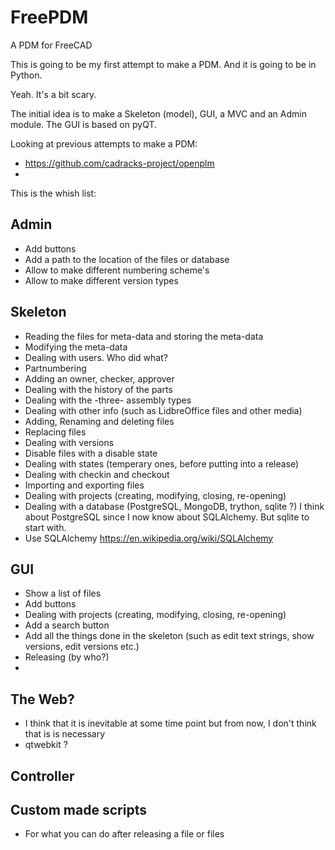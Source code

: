 # FreePDM
A PDM for FreeCAD

This is going to be my first attempt to make a PDM. And it is going to be in Python.

Yeah. It's a bit scary.

The initial idea is to make a Skeleton (model), GUI, a MVC and an Admin module. The GUI is based on pyQT.

Looking at previous attempts to make a PDM:
* https://github.com/cadracks-project/openplm
* 
This is the whish list:

## Admin
* Add buttons
* Add a path to the location of the files or database
* Allow to make different numbering scheme's
* Allow to make different version types

## Skeleton
* Reading the files for meta-data and storing the meta-data
* Modifying the meta-data
* Dealing with users. Who did what?
* Partnumbering
* Adding an owner, checker, approver
* Dealing with the history of the parts
* Dealing with the -three- assembly types
* Dealing with other info (such as LidbreOffice files and other media)
* Adding, Renaming and deleting files
* Replacing files
* Dealing with versions
* Disable files with a disable state
* Dealing with states (temperary ones, before putting into a release)
* Dealing with checkin and checkout
* Importing and exporting files
* Dealing with projects (creating, modifying, closing, re-opening)
* Dealing with a database (PostgreSQL, MongoDB, trython, sqlite ?) I think about PostgreSQL since I now know about SQLAlchemy. But sqlite to start with.
* Use SQLAlchemy https://en.wikipedia.org/wiki/SQLAlchemy

## GUI
* Show a list of files
* Add buttons
* Dealing with projects (creating, modifying, closing, re-opening)
* Add a search button
* Add all the things done in the skeleton (such as edit text strings, show versions, edit versions etc.)
* Releasing (by who?)
*

## The Web?
* I think that it is inevitable at some time point but from now, I don't think that is is necessary
* qtwebkit ?


## Controller

## Custom made scripts
* For what you can do after releasing a file or files
